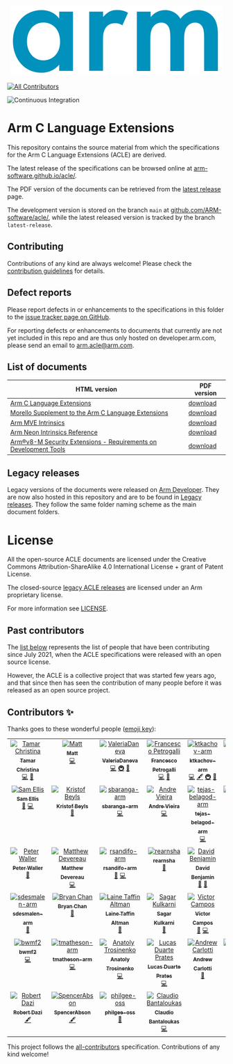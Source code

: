 <!-- SPDX-FileCopyrightText: Copyright 2021-2023 Arm Limited and/or its affiliates <open-source-office@arm.com> -->
<!-- CC-BY-SA-4.0 AND Apache-Patent-License -->
<!-- See LICENSE.md file for details -->
<div align="center">
   <img id="index_logo" src="Arm_logo_blue_RGB.svg" />
</div>

<!-- ALL-CONTRIBUTORS-BADGE:START - Do not remove or modify this section -->
[![All Contributors](https://img.shields.io/badge/all_contributors-39-orange.svg?style=flat-square)](#contributors-)
<!-- ALL-CONTRIBUTORS-BADGE:END -->
![Continuous Integration](https://github.com/ARM-software/acle/actions/workflows/ci.yml/badge.svg)

# Arm C Language Extensions

This repository contains the source material from which the
specifications for the Arm C Language Extensions (ACLE) are derived.

The latest release of the specifications can be browsed online at
[arm-software.github.io/acle/](https://arm-software.github.io/acle/).

The PDF version of the documents can be retrieved from the [latest
release](https://github.com/ARM-software/acle/releases/latest) page.

The development version is stored on the branch `main` at
[github.com/ARM-software/acle/](https://github.com/ARM-software/acle/),
while the latest released version is tracked by the branch
`latest-release`.

## Contributing

Contributions of any kind are always welcome! Please check the
[contribution guidelines](CONTRIBUTING.md) for details.

## Defect reports

Please report defects in or enhancements to the specifications in this folder to
the [issue tracker page on
GitHub](https://github.com/ARM-software/acle/issues).

For reporting defects or enhancements to documents that currently are not yet
included in this repo and are thus only hosted on developer.arm.com, please send
an email to arm.acle@arm.com.

## List of documents

HTML version                                                                                                  | PDF version
---                                                                                                           | ---
[Arm C Language Extensions](https://arm-software.github.io/acle/main/)                                        | [download](https://github.com/ARM-software/acle/releases/latest)
[Morello Supplement to the Arm C Language Extensions](https://arm-software.github.io/acle/morello/)           | [download](https://github.com/ARM-software/acle/releases/latest)
[Arm MVE Intrinsics](https://arm-software.github.io/acle/mve_intrinsics/)                                     | [download](https://github.com/ARM-software/acle/releases/latest)
[Arm Neon Intrinsics Reference](https://arm-software.github.io/acle/neon_intrinsics/)                         | [download](https://github.com/ARM-software/acle/releases/latest)
[Arm®v8-M Security Extensions - Requirements on Development Tools](https://arm-software.github.io/acle/cmse/) | [download](https://github.com/ARM-software/acle/releases/latest)

## Legacy releases

Legacy versions of the documents were released on [Arm Developer](https://developer.arm.com).
They are now also hosted in this repository and are to be found in [Legacy releases](legacyreleases/README.md).
They follow the same folder naming scheme as the main document folders.

# License

All the open-source ACLE documents are licensed under the Creative
Commons Attribution-ShareAlike 4.0 International License + grant
of Patent License.

The closed-source [legacy ACLE releases](legacyreleases/README.md) are
licensed under an Arm proprietary license.

For more information see [LICENSE](LICENSE.md).

## Past contributors

The [list below](#contributors) represents the list of people that
have been contributing since July 2021, when the ACLE specifications
were released with an open source license.

However, the ACLE is a collective project that was started few years
ago, and that since then has seen the contribution of many people
before it was released as an open source project.

## Contributors ✨

Thanks goes to these wonderful people ([emoji key](https://allcontributors.org/docs/en/emoji-key)):

<!-- ALL-CONTRIBUTORS-LIST:START - Do not remove or modify this section -->
<!-- prettier-ignore-start -->
<!-- markdownlint-disable -->
<table>
  <tbody>
    <tr>
      <td align="center" valign="top" width="14.28%"><a href="https://github.com/TamarChristinaArm"><img src="https://avatars.githubusercontent.com/u/48126768?v=4?s=100" width="100px;" alt="Tamar Christina"/><br /><sub><b>Tamar Christina</b></sub></a><br /><a href="https://github.com/ARM-software/acle/commits?author=TamarChristinaArm" title="Code">💻</a> <a href="https://github.com/ARM-software/acle/pulls?q=is%3Apr+reviewed-by%3ATamarChristinaArm" title="Reviewed Pull Requests">👀</a></td>
      <td align="center" valign="top" width="14.28%"><a href="https://github.com/MattPD"><img src="https://avatars.githubusercontent.com/u/130135?v=4?s=100" width="100px;" alt="Matt"/><br /><sub><b>Matt</b></sub></a><br /><a href="https://github.com/ARM-software/acle/commits?author=MattPD" title="Code">💻</a></td>
      <td align="center" valign="top" width="14.28%"><a href="https://github.com/ValeriaDaneva"><img src="https://avatars.githubusercontent.com/u/90907783?v=4?s=100" width="100px;" alt="ValeriaDaneva"/><br /><sub><b>ValeriaDaneva</b></sub></a><br /><a href="https://github.com/ARM-software/acle/commits?author=ValeriaDaneva" title="Code">💻</a> <a href="#infra-ValeriaDaneva" title="Infrastructure (Hosting, Build-Tools, etc)">🚇</a> <a href="https://github.com/ARM-software/acle/pulls?q=is%3Apr+reviewed-by%3AValeriaDaneva" title="Reviewed Pull Requests">👀</a></td>
      <td align="center" valign="top" width="14.28%"><a href="http://tubafranz.me/"><img src="https://avatars.githubusercontent.com/u/25690309?v=4?s=100" width="100px;" alt="Francesco Petrogalli"/><br /><sub><b>Francesco Petrogalli</b></sub></a><br /><a href="https://github.com/ARM-software/acle/commits?author=fpetrogalli" title="Code">💻</a> <a href="https://github.com/ARM-software/acle/pulls?q=is%3Apr+reviewed-by%3Afpetrogalli" title="Reviewed Pull Requests">👀</a></td>
      <td align="center" valign="top" width="14.28%"><a href="https://github.com/ktkachov-arm"><img src="https://avatars.githubusercontent.com/u/74917949?v=4?s=100" width="100px;" alt="ktkachov-arm"/><br /><sub><b>ktkachov-arm</b></sub></a><br /><a href="https://github.com/ARM-software/acle/commits?author=ktkachov-arm" title="Code">💻</a> <a href="#content-ktkachov-arm" title="Content">🖋</a> <a href="#infra-ktkachov-arm" title="Infrastructure (Hosting, Build-Tools, etc)">🚇</a> <a href="https://github.com/ARM-software/acle/pulls?q=is%3Apr+reviewed-by%3Aktkachov-arm" title="Reviewed Pull Requests">👀</a></td>
      <td align="center" valign="top" width="14.28%"><a href="https://github.com/sallyarmneale"><img src="https://avatars.githubusercontent.com/u/56446080?v=4?s=100" width="100px;" alt="sallyarmneale"/><br /><sub><b>sallyarmneale</b></sub></a><br /><a href="https://github.com/ARM-software/acle/pulls?q=is%3Apr+reviewed-by%3Asallyarmneale" title="Reviewed Pull Requests">👀</a></td>
      <td align="center" valign="top" width="14.28%"><a href="https://github.com/statham-arm"><img src="https://avatars.githubusercontent.com/u/54840944?v=4?s=100" width="100px;" alt="Simon Tatham"/><br /><sub><b>Simon Tatham</b></sub></a><br /><a href="https://github.com/ARM-software/acle/pulls?q=is%3Apr+reviewed-by%3Astatham-arm" title="Reviewed Pull Requests">👀</a></td>
    </tr>
    <tr>
      <td align="center" valign="top" width="14.28%"><a href="https://github.com/sam-ellis"><img src="https://avatars.githubusercontent.com/u/6695726?v=4?s=100" width="100px;" alt="Sam Ellis"/><br /><sub><b>Sam Ellis</b></sub></a><br /><a href="https://github.com/ARM-software/acle/pulls?q=is%3Apr+reviewed-by%3Asam-ellis" title="Reviewed Pull Requests">👀</a> <a href="https://github.com/ARM-software/acle/commits?author=sam-ellis" title="Code">💻</a></td>
      <td align="center" valign="top" width="14.28%"><a href="https://github.com/kbeyls"><img src="https://avatars.githubusercontent.com/u/19591946?v=4?s=100" width="100px;" alt="Kristof Beyls"/><br /><sub><b>Kristof Beyls</b></sub></a><br /><a href="https://github.com/ARM-software/acle/pulls?q=is%3Apr+reviewed-by%3Akbeyls" title="Reviewed Pull Requests">👀</a></td>
      <td align="center" valign="top" width="14.28%"><a href="https://github.com/sbaranga-arm"><img src="https://avatars.githubusercontent.com/u/24250117?v=4?s=100" width="100px;" alt="sbaranga-arm"/><br /><sub><b>sbaranga-arm</b></sub></a><br /><a href="https://github.com/ARM-software/acle/commits?author=sbaranga-arm" title="Code">💻</a></td>
      <td align="center" valign="top" width="14.28%"><a href="https://github.com/avieira-arm"><img src="https://avatars.githubusercontent.com/u/68072104?v=4?s=100" width="100px;" alt="Andre Vieira"/><br /><sub><b>Andre Vieira</b></sub></a><br /><a href="https://github.com/ARM-software/acle/commits?author=avieira-arm" title="Code">💻</a></td>
      <td align="center" valign="top" width="14.28%"><a href="https://github.com/tejas-belagod-arm"><img src="https://avatars.githubusercontent.com/u/92718852?v=4?s=100" width="100px;" alt="tejas-belagod-arm"/><br /><sub><b>tejas-belagod-arm</b></sub></a><br /><a href="https://github.com/ARM-software/acle/commits?author=tejas-belagod-arm" title="Code">💻</a></td>
      <td align="center" valign="top" width="14.28%"><a href="https://github.com/JamieCunliffe"><img src="https://avatars.githubusercontent.com/u/29557119?v=4?s=100" width="100px;" alt="Jamie Cunliffe"/><br /><sub><b>Jamie Cunliffe</b></sub></a><br /><a href="https://github.com/ARM-software/acle/issues?q=author%3AJamieCunliffe" title="Bug reports">🐛</a></td>
      <td align="center" valign="top" width="14.28%"><a href="https://github.com/georges-arm"><img src="https://avatars.githubusercontent.com/u/93212071?v=4?s=100" width="100px;" alt="George Steed"/><br /><sub><b>George Steed</b></sub></a><br /><a href="https://github.com/ARM-software/acle/commits?author=georges-arm" title="Code">💻</a> <a href="https://github.com/ARM-software/acle/pulls?q=is%3Apr+reviewed-by%3Ageorges-arm" title="Reviewed Pull Requests">👀</a></td>
    </tr>
    <tr>
      <td align="center" valign="top" width="14.28%"><a href="https://github.com/peterwaller-arm"><img src="https://avatars.githubusercontent.com/u/52030119?v=4?s=100" width="100px;" alt="Peter Waller"/><br /><sub><b>Peter Waller</b></sub></a><br /><a href="https://github.com/ARM-software/acle/pulls?q=is%3Apr+reviewed-by%3Apeterwaller-arm" title="Reviewed Pull Requests">👀</a></td>
      <td align="center" valign="top" width="14.28%"><a href="https://github.com/MDevereau"><img src="https://avatars.githubusercontent.com/u/81567778?v=4?s=100" width="100px;" alt="Matthew Devereau"/><br /><sub><b>Matthew Devereau</b></sub></a><br /><a href="https://github.com/ARM-software/acle/commits?author=MDevereau" title="Code">💻</a></td>
      <td align="center" valign="top" width="14.28%"><a href="https://github.com/rsandifo-arm"><img src="https://avatars.githubusercontent.com/u/28043039?v=4?s=100" width="100px;" alt="rsandifo-arm"/><br /><sub><b>rsandifo-arm</b></sub></a><br /><a href="https://github.com/ARM-software/acle/pulls?q=is%3Apr+reviewed-by%3Arsandifo-arm" title="Reviewed Pull Requests">👀</a> <a href="https://github.com/ARM-software/acle/commits?author=rsandifo-arm" title="Code">💻</a></td>
      <td align="center" valign="top" width="14.28%"><a href="https://github.com/rearnsha"><img src="https://avatars.githubusercontent.com/u/57798236?v=4?s=100" width="100px;" alt="rearnsha"/><br /><sub><b>rearnsha</b></sub></a><br /><a href="https://github.com/ARM-software/acle/pulls?q=is%3Apr+reviewed-by%3Arearnsha" title="Reviewed Pull Requests">👀</a></td>
      <td align="center" valign="top" width="14.28%"><a href="https://davidben.net"><img src="https://avatars.githubusercontent.com/u/109690?v=4?s=100" width="100px;" alt="David Benjamin"/><br /><sub><b>David Benjamin</b></sub></a><br /><a href="https://github.com/ARM-software/acle/issues?q=author%3Adavidben" title="Bug reports">🐛</a> <a href="https://github.com/ARM-software/acle/pulls?q=is%3Apr+reviewed-by%3Adavidben" title="Reviewed Pull Requests">👀</a></td>
      <td align="center" valign="top" width="14.28%"><a href="https://github.com/DanielKristofKiss"><img src="https://avatars.githubusercontent.com/u/4526629?v=4?s=100" width="100px;" alt="Dani"/><br /><sub><b>Dani</b></sub></a><br /><a href="https://github.com/ARM-software/acle/commits?author=DanielKristofKiss" title="Code">💻</a> <a href="#infra-DanielKristofKiss" title="Infrastructure (Hosting, Build-Tools, etc)">🚇</a></td>
      <td align="center" valign="top" width="14.28%"><a href="https://github.com/stuij"><img src="https://avatars.githubusercontent.com/u/192309?v=4?s=100" width="100px;" alt="Ties Stuij"/><br /><sub><b>Ties Stuij</b></sub></a><br /><a href="https://github.com/ARM-software/acle/pulls?q=is%3Apr+reviewed-by%3Astuij" title="Reviewed Pull Requests">👀</a></td>
    </tr>
    <tr>
      <td align="center" valign="top" width="14.28%"><a href="https://github.com/sdesmalen-arm"><img src="https://avatars.githubusercontent.com/u/36851054?v=4?s=100" width="100px;" alt="sdesmalen-arm"/><br /><sub><b>sdesmalen-arm</b></sub></a><br /><a href="https://github.com/ARM-software/acle/pulls?q=is%3Apr+reviewed-by%3Asdesmalen-arm" title="Reviewed Pull Requests">👀</a></td>
      <td align="center" valign="top" width="14.28%"><a href="https://github.com/bryanpkc"><img src="https://avatars.githubusercontent.com/u/7143326?v=4?s=100" width="100px;" alt="Bryan Chan"/><br /><sub><b>Bryan Chan</b></sub></a><br /><a href="https://github.com/ARM-software/acle/pulls?q=is%3Apr+reviewed-by%3Abryanpkc" title="Reviewed Pull Requests">👀</a></td>
      <td align="center" valign="top" width="14.28%"><a href="https://github.com/pthariensflame"><img src="https://avatars.githubusercontent.com/u/1847577?v=4?s=100" width="100px;" alt="Laine Taffin Altman"/><br /><sub><b>Laine Taffin Altman</b></sub></a><br /><a href="https://github.com/ARM-software/acle/pulls?q=is%3Apr+reviewed-by%3Apthariensflame" title="Reviewed Pull Requests">👀</a></td>
      <td align="center" valign="top" width="14.28%"><a href="https://github.com/sagarkulkarni19"><img src="https://avatars.githubusercontent.com/u/24480535?v=4?s=100" width="100px;" alt="Sagar Kulkarni"/><br /><sub><b>Sagar Kulkarni</b></sub></a><br /><a href="https://github.com/ARM-software/acle/pulls?q=is%3Apr+reviewed-by%3Asagarkulkarni19" title="Reviewed Pull Requests">👀</a></td>
      <td align="center" valign="top" width="14.28%"><a href="https://www.linkedin.com/in/vhscampos"><img src="https://avatars.githubusercontent.com/u/3412620?v=4?s=100" width="100px;" alt="Victor Campos"/><br /><sub><b>Victor Campos</b></sub></a><br /><a href="https://github.com/ARM-software/acle/commits?author=vhscampos" title="Documentation">📖</a> <a href="https://github.com/ARM-software/acle/commits?author=vhscampos" title="Code">💻</a></td>
      <td align="center" valign="top" width="14.28%"><a href="https://github.com/ilinpv"><img src="https://avatars.githubusercontent.com/u/61020334?v=4?s=100" width="100px;" alt="Pavel Iliin"/><br /><sub><b>Pavel Iliin</b></sub></a><br /><a href="https://github.com/ARM-software/acle/pulls?q=is%3Apr+reviewed-by%3Ailinpv" title="Reviewed Pull Requests">👀</a></td>
      <td align="center" valign="top" width="14.28%"><a href="https://lenary.co.uk"><img src="https://avatars.githubusercontent.com/u/14548?v=4?s=100" width="100px;" alt="Sam Elliott"/><br /><sub><b>Sam Elliott</b></sub></a><br /><a href="https://github.com/ARM-software/acle/pulls?q=is%3Apr+reviewed-by%3Alenary" title="Reviewed Pull Requests">👀</a> <a href="https://github.com/ARM-software/acle/commits?author=lenary" title="Code">💻</a></td>
    </tr>
    <tr>
      <td align="center" valign="top" width="14.28%"><a href="https://github.com/bwmf2"><img src="https://avatars.githubusercontent.com/u/117049336?v=4?s=100" width="100px;" alt="bwmf2"/><br /><sub><b>bwmf2</b></sub></a><br /><a href="https://github.com/ARM-software/acle/commits?author=bwmf2" title="Code">💻</a></td>
      <td align="center" valign="top" width="14.28%"><a href="https://github.com/tmatheson-arm"><img src="https://avatars.githubusercontent.com/u/76168689?v=4?s=100" width="100px;" alt="tmatheson-arm"/><br /><sub><b>tmatheson-arm</b></sub></a><br /><a href="https://github.com/ARM-software/acle/commits?author=tmatheson-arm" title="Code">💻</a></td>
      <td align="center" valign="top" width="14.28%"><a href="https://atrosinenko.github.io"><img src="https://avatars.githubusercontent.com/u/9654772?v=4?s=100" width="100px;" alt="Anatoly Trosinenko"/><br /><sub><b>Anatoly Trosinenko</b></sub></a><br /><a href="https://github.com/ARM-software/acle/commits?author=atrosinenko" title="Code">💻</a></td>
      <td align="center" valign="top" width="14.28%"><a href="https://github.com/pratlucas"><img src="https://avatars.githubusercontent.com/u/7014318?v=4?s=100" width="100px;" alt="Lucas Duarte Prates"/><br /><sub><b>Lucas Duarte Prates</b></sub></a><br /><a href="https://github.com/ARM-software/acle/commits?author=pratlucas" title="Code">💻</a></td>
      <td align="center" valign="top" width="14.28%"><a href="https://github.com/andrewcarlotti"><img src="https://avatars.githubusercontent.com/u/11681428?v=4?s=100" width="100px;" alt="Andrew Carlotti"/><br /><sub><b>Andrew Carlotti</b></sub></a><br /><a href="https://github.com/ARM-software/acle/pulls?q=is%3Apr+reviewed-by%3Aandrewcarlotti" title="Reviewed Pull Requests">👀</a></td>
      <td align="center" valign="top" width="14.28%"><a href="https://github.com/labrinea"><img src="https://avatars.githubusercontent.com/u/9527365?v=4?s=100" width="100px;" alt="Alexandros Lamprineas"/><br /><sub><b>Alexandros Lamprineas</b></sub></a><br /><a href="https://github.com/ARM-software/acle/commits?author=labrinea" title="Code">💻</a></td>
      <td align="center" valign="top" width="14.28%"><a href="https://github.com/Lukacma"><img src="https://avatars.githubusercontent.com/u/46606997?v=4?s=100" width="100px;" alt="Lukacma"/><br /><sub><b>Lukacma</b></sub></a><br /><a href="https://github.com/ARM-software/acle/commits?author=Lukacma" title="Documentation">📖</a></td>
    </tr>
    <tr>
      <td align="center" valign="top" width="14.28%"><a href="https://github.com/v01dXYZ"><img src="https://avatars.githubusercontent.com/u/14996868?v=4?s=100" width="100px;" alt="Robert Dazi"/><br /><sub><b>Robert Dazi</b></sub></a><br /><a href="#content-v01dXYZ" title="Content">🖋</a></td>
      <td align="center" valign="top" width="14.28%"><a href="https://github.com/SpencerAbson"><img src="https://avatars.githubusercontent.com/u/76910239?v=4?s=100" width="100px;" alt="SpencerAbson"/><br /><sub><b>SpencerAbson</b></sub></a><br /><a href="#content-SpencerAbson" title="Content">🖋</a></td>
      <td align="center" valign="top" width="14.28%"><a href="https://github.com/philgee-oss"><img src="https://avatars.githubusercontent.com/u/56538781?v=4?s=100" width="100px;" alt="philgee-oss"/><br /><sub><b>philgee-oss</b></sub></a><br /><a href="https://github.com/ARM-software/acle/pulls?q=is%3Apr+reviewed-by%3Aphilgee-oss" title="Reviewed Pull Requests">👀</a></td>
      <td align="center" valign="top" width="14.28%"><a href="https://www.rdfm.org/"><img src="https://avatars.githubusercontent.com/u/111884?v=4?s=100" width="100px;" alt="Claudio Bantaloukas"/><br /><sub><b>Claudio Bantaloukas</b></sub></a><br /><a href="https://github.com/ARM-software/acle/commits?author=rockdreamer" title="Code">💻</a></td>
    </tr>
  </tbody>
</table>

<!-- markdownlint-restore -->
<!-- prettier-ignore-end -->

<!-- ALL-CONTRIBUTORS-LIST:END -->

This project follows the [all-contributors](https://github.com/all-contributors/all-contributors) specification. Contributions of any kind welcome!
